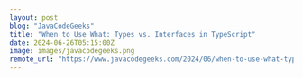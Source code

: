 ```yaml
---
layout: post
blog: "JavaCodeGeeks"
title: "When to Use What: Types vs. Interfaces in TypeScript"
date: 2024-06-26T05:15:00Z
image: images/javacodegeeks.png
remote_url: "https://www.javacodegeeks.com/2024/06/when-to-use-what-types-vs-interfaces-in-typescript.html"
---
```

